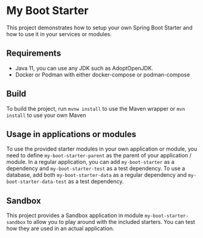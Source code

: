 # My Boot Starter
This project demonstrates how to setup your own Spring Boot Starter and how to use it in your services or modules.

## Requirements
- Java 11, you can use any JDK such as AdoptOpenJDK.
- Docker or Podman with either docker-compose or podman-compose

## Build
To build the project, run `mvnw install` to use the Maven wrapper or `mvn install` to use your own Maven

## Usage in applications or modules
To use the provided starter modules in your own application or module, you need to define `my-boot-starter-parent` as the parent of
your application / module. In a regular application, you can add `my-boot-starter` as a dependency and `my-boot-starter-test` as a
test dependency. To use a database, add both `my-boot-starter-data` as a regular dependency and `my-boot-starter-data-test` as a test
dependency.

## Sandbox
This project provides a Sandbox application in module `my-boot-starter-sandbox` to allow you to play around with the included starters.
You can test how they are used in an actual application.